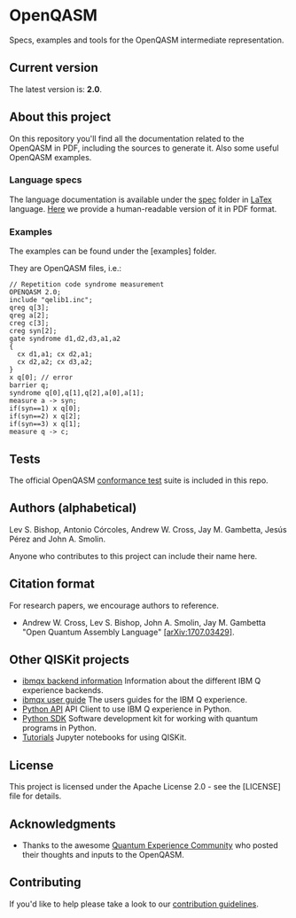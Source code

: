 # OpenQASM

Specs, examples and tools for the OpenQASM intermediate representation.

## Current version

The latest version is: __2.0__.

## About this project

On this repository you'll find all the documentation related to the OpenQASM in PDF, including the sources to generate it. Also some useful OpenQASM examples.

### Language specs

The language documentation is available under the [spec](spec) folder in [LaTex](https://www.latex-project.org/about) language. [Here](spec-human) we provide a human-readable version of it in PDF format.

### Examples

The examples can be found under the [examples] folder.

They are OpenQASM files, i.e.:

```text
// Repetition code syndrome measurement
OPENQASM 2.0;
include "qelib1.inc";
qreg q[3];
qreg a[2];
creg c[3];
creg syn[2];
gate syndrome d1,d2,d3,a1,a2
{
  cx d1,a1; cx d2,a1;
  cx d2,a2; cx d3,a2;
}
x q[0]; // error
barrier q;
syndrome q[0],q[1],q[2],a[0],a[1];
measure a -> syn;
if(syn==1) x q[0];
if(syn==2) x q[2];
if(syn==3) x q[1];
measure q -> c;
```

## Tests

The official OpenQASM [conformance test](contributing.md#tests) suite is included in this repo.

## Authors (alphabetical)

Lev S. Bishop, Antonio Córcoles, Andrew W. Cross, Jay M. Gambetta, Jesús Pérez and John A. Smolin.

Anyone who contributes to this project can include their name here.

## Citation format

For research papers, we encourage authors to reference.

* Andrew W. Cross, Lev S. Bishop, John A. Smolin, Jay M. Gambetta "Open Quantum Assembly Language" [[arXiv:1707.03429]](https://arxiv.org/abs/1707.03429).

## Other QISKit projects

* [ibmqx backend information](https://github.com/QISKit/ibmqx-backend-information) Information about the different IBM Q experience backends.
* [ibmqx user guide](https://github.com/QISKit/ibmqx-user-guides) The users guides for the IBM Q experience.
* [Python API](https://github.com/QISKit/qiskit-api-py) API Client to use IBM Q experience in Python.
* [Python SDK](https://github.com/QISKit/qiskit-sdk-py) Software development kit for working with quantum programs in Python.
* [Tutorials](https://github.com/QISKit/qiskit-tutorial) Jupyter notebooks for using QISKit.

## License

This project is licensed under the Apache License 2.0 - see the [LICENSE] file for details.

## Acknowledgments

* Thanks to the awesome [Quantum Experience Community](https://quantumexperience.ng.bluemix.net) who posted their thoughts and inputs to the OpenQASM.

## Contributing

If you'd like to help please take a look to our [contribution guidelines](contributing.md).
